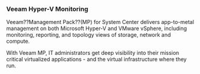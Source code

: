 ### Veeam Hyper-V Monitoring

Veeam??Management Pack??(MP) for System Center delivers app-to-metal management on both Microsoft Hyper-V and VMware vSphere, including monitoring, reporting, and topology views of storage, network and compute.

With Veeam MP, IT administrators get deep visibility into their mission critical virtualized applications - and the virtual infrastructure where they run.
